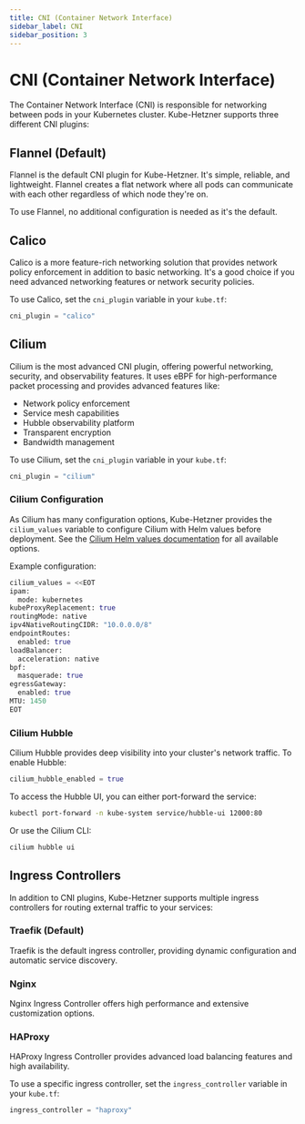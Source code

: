 ```yaml
---
title: CNI (Container Network Interface)
sidebar_label: CNI
sidebar_position: 3
---
```


# CNI (Container Network Interface)

The Container Network Interface (CNI) is responsible for networking between pods in your Kubernetes cluster. Kube-Hetzner supports three different CNI plugins:

## Flannel (Default)

Flannel is the default CNI plugin for Kube-Hetzner. It's simple, reliable, and lightweight. Flannel creates a flat network where all pods can communicate with each other regardless of which node they're on.

To use Flannel, no additional configuration is needed as it's the default.

## Calico

Calico is a more feature-rich networking solution that provides network policy enforcement in addition to basic networking. It's a good choice if you need advanced networking features or network security policies.

To use Calico, set the `cni_plugin` variable in your `kube.tf`:

```tf title="kube.tf"
cni_plugin = "calico"
```

## Cilium

Cilium is the most advanced CNI plugin, offering powerful networking, security, and observability features. It uses eBPF for high-performance packet processing and provides advanced features like:

- Network policy enforcement
- Service mesh capabilities
- Hubble observability platform
- Transparent encryption
- Bandwidth management

To use Cilium, set the `cni_plugin` variable in your `kube.tf`:

```tf title="kube.tf"
cni_plugin = "cilium"
```

### Cilium Configuration

As Cilium has many configuration options, Kube-Hetzner provides the `cilium_values` variable to configure Cilium with Helm values before deployment. See the [Cilium Helm values documentation](https://github.com/cilium/cilium/blob/master/install/kubernetes/cilium/values.yaml) for all available options.

Example configuration:

```tf title="kube.tf"
cilium_values = <<EOT
ipam:
  mode: kubernetes
kubeProxyReplacement: true
routingMode: native
ipv4NativeRoutingCIDR: "10.0.0.0/8"
endpointRoutes:
  enabled: true
loadBalancer:
  acceleration: native
bpf:
  masquerade: true
egressGateway:
  enabled: true
MTU: 1450
EOT
```

### Cilium Hubble

Cilium Hubble provides deep visibility into your cluster's network traffic. To enable Hubble:

```tf title="kube.tf"
cilium_hubble_enabled = true
```

To access the Hubble UI, you can either port-forward the service:

```bash title="Terminal"
kubectl port-forward -n kube-system service/hubble-ui 12000:80
```

Or use the Cilium CLI:

```bash title="Terminal"
cilium hubble ui
```

## Ingress Controllers

In addition to CNI plugins, Kube-Hetzner supports multiple ingress controllers for routing external traffic to your services:

### Traefik (Default)

Traefik is the default ingress controller, providing dynamic configuration and automatic service discovery.

### Nginx

Nginx Ingress Controller offers high performance and extensive customization options.

### HAProxy

HAProxy Ingress Controller provides advanced load balancing features and high availability.

To use a specific ingress controller, set the `ingress_controller` variable in your `kube.tf`:

```tf title="kube.tf"
ingress_controller = "haproxy"
```
